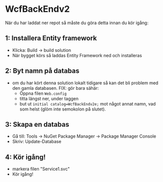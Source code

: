 # WcfBackEndv2

När du har laddat ner repot så måste du göra detta innan du kör igång:

## 1: Installera Entity framework
- Klicka: Build -> build solution
- När bygget körs så laddas Entity Framework ned och installeras

## 2: Byt namn på databas
- om du har kört denna solution lokalt tidigare så kan det bli problem med den gamla databasen. FIX: gör bara sähär:
  - Öppna filen `Web.config`
  - titta längst ner, under taggen <connectionStrings> 
  - but ut `initial catalog=WcfBackEndv2e;` mot något annat namn, vad som helst (glöm inte semokolon på slutet).

## 3: Skapa en databas
- Gå till: Tools -> NuGet Package Manager -> Package Manager Console
- Skriv: Update-Database

## 4: Kör igång!
- markera filen "Service1.svc"
- Kör igång! 





